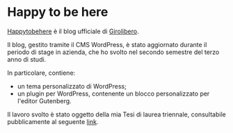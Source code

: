 # Happy to be here
[Happytobehere](https://blog.girolibero.it/) è il blog ufficiale di [Girolibero](girolibero.it).

Il blog, gestito tramite il CMS WordPress, è stato aggiornato durante il periodo di stage in azienda, che ho svolto nel secondo semestre del terzo anno di studi.

In particolare, contiene:
- un tema personalizzato di WordPress;
- un plugin per WordPress, contenente un blocco personalizzato per l'editor Gutenberg.

Il lavoro svolto è stato oggetto della mia Tesi di laurea triennale, consultabile pubblicamente al seguente [link](https://hdl.handle.net/20.500.12608/68857). 
